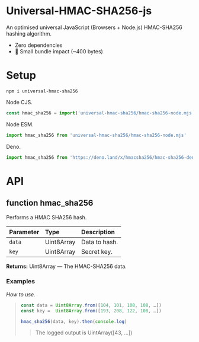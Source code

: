 # Universal-HMAC-SHA256-js

An optimised universal JavaScript (Browsers + Node.js) HMAC-SHA256 hashing algorithm.

- Zero dependencies
- 🤏 Small bundle impact (\~400 bytes)

# Setup

```shell
npm i universal-hmac-sha256
```

Node CJS.

```js
const hmac_sha256 = import('universal-hmac-sha256/hmac-sha256-node.mjs')
```

Node ESM.

```js
import hmac_sha256 from 'universal-hmac-sha256/hmac-sha256-node.mjs'
```

Deno.

```js
import hmac_sha256 from 'https://deno.land/x/hmacsha256/hmac-sha256-deno.mjs'
```

# API

## function hmac_sha256

Performs a HMAC SHA256 hash.

| Parameter | Type       | Description   |
| :-------- | :--------- | :------------ |
| `data`    | Uint8Array | Data to hash. |
| `key`     | Uint8Array | Secret key.   |

**Returns:** Uint8Array — The HMAC-SHA256 data.

### Examples

_How to use._

> ```js
> const data = Uint8Array.from([104, 101, 108, 108, …])
> const key =  Uint8Array.from([193, 208, 122, 108, …])
>
> hmac_sha256(data, key).then(console.log)
> ```
>
> > The logged output is UintArray(\[43, …])
